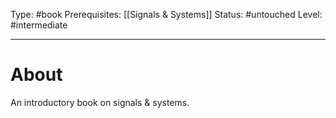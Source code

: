 Type: #book
Prerequisites: [[Signals & Systems]]
Status: #untouched 
Level: #intermediate 

----
# About

An introductory book on signals & systems.